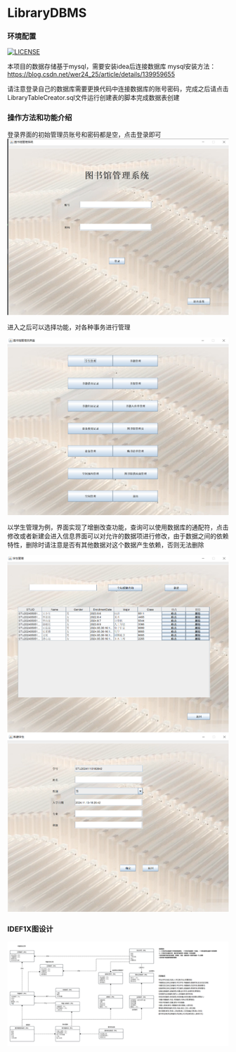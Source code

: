 # LibraryDBMS

### 环境配置
[![LICENSE](https://img.shields.io/cocoapods/l/AFNetworking.svg)](https://github.com/ciweiandmao/LibraryDBMS/blob/master/LICENSE)

本项目的数据存储基于mysql，需要安装idea后连接数据库
mysql安装方法：https://blog.csdn.net/wer24_25/article/details/139959655

请注意登录自己的数据库需要更换代码中连接数据库的账号密码，完成之后请点击LibraryTableCreator.sql文件运行创建表的脚本完成数据表创建

### 操作方法和功能介绍

登录界面的初始管理员账号和密码都是空，点击登录即可
![img.png](images/img.png)

进入之后可以选择功能，对各种事务进行管理

![img_1.png](images/img_1.png)

以学生管理为例，界面实现了增删改查功能，查询可以使用数据库的通配符，点击修改或者新建会进入信息界面可以对允许的数据项进行修改，由于数据之间的依赖特性，删除时请注意是否有其他数据对这个数据产生依赖，否则无法删除

![img_2.png](images/img_2.png)
![img_3.png](images/img_3.png)

### IDEF1X图设计
![img_4.png](images/img_4.png)
